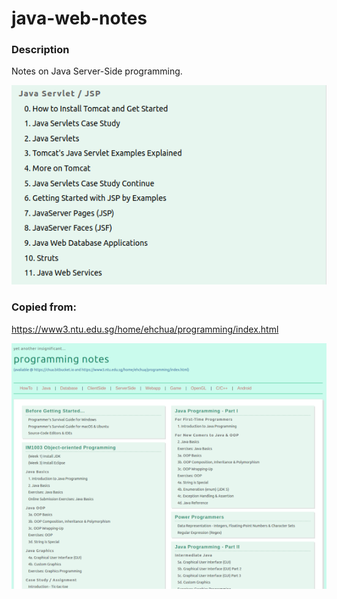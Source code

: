# java-web-notes

### Description

Notes on Java Server-Side programming.

![Java Server Side notes](https://raw.githubusercontent.com/mmackenzie-syd/java-web-notes/main/java-index.png)

### Copied from:
https://www3.ntu.edu.sg/home/ehchua/programming/index.html

![programming notes](https://raw.githubusercontent.com/mmackenzie-syd/java-web-notes/main/source-thb.png)


